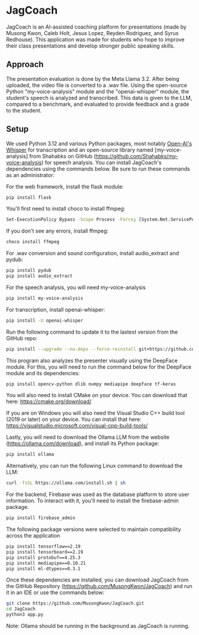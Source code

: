 # JagCoach
JagCoach is an AI-assisted coaching platform for presentations (made by Musong Kwon, Caleb Holt, Jesus Lopez, Reyden Rodriguez, and Syrus Redhouse).  This application was made for students who hope to improve their class presentations and develop stronger public speaking skills.


## Approach

The presentation evaluation is done by the Meta Llama 3.2.  After being uploaded, the video file is converted to a .wav file.  Using the open-source Python "my-voice-analysis" module and the "openai-whisper" module, the student's speech is analyzed and transcribed.  This data is given to the LLM, compared to a benchmark, and evaluated to provide feedback and a grade to the student.

## Setup
We used Python 3.12 and various Python packages, most notably [Open-AI's Whisper](https://github.com/openai/whisper) for transcription and an open-source library named [my-voice-analysis] from Shahabks on GitHub (https://github.com/Shahabks/my-voice-analysis) for speech analysis. You can install JagCoach's dependencies using the commands below.  Be sure to run these commands as an administrator:

For the web framework, install the flask module:
```sh
pip install flask
```

You'll first need to install choco to install ffmpeg:
```sh
Set-ExecutionPolicy Bypass -Scope Process -Force; [System.Net.ServicePointManager]::SecurityProtocol = [System.Net.ServicePointManager]::SecurityProtocol -bor 3072; iex ((New-Object System.Net.WebClient).DownloadString('https://community.chocolatey.org/install.ps1'))
```

If you don't see any errors, install ffmpeg:
```sh
choco install ffmpeg
```

For .wav conversion and sound configuration, install audio_extract and pydub:
```sh
pip install pydub
pip install audio_extract
```

For the speech analysis, you will need my-voice-analysis
```sh
pip install my-voice-analysis
```

For transcription, install openai-whisper:
```sh
pip install -U openai-whisper
```

Run the following command to update it to the lastest version from the GitHub repo:
```sh
pip install --upgrade --no-deps --force-reinstall git+https://github.com/openai/whisper.git
```
This program also analyzes the presenter visually using the DeepFace module.  For this, you will need to run the command below for the DeepFace module and its dependencies:
```sh
pip install opencv-python dlib numpy mediapipe deepface tf-keras
```

You will also need to install CMake on your device.  You can download that here: https://cmake.org/download/
 
If you are on Windows you will also need the Visual Studio C++ build tool (2019 or later) on your device.  You can install that here: https://visualstudio.microsoft.com/visual-cpp-build-tools/


Lastly, you will need to download the Ollama LLM from the website (https://ollama.com/download), and install its Python package:
```sh
pip install ollama
```

Alternatively, you can run the following Linux command to download the LLM:
```sh
curl -fsSL https://ollama.com/install.sh | sh
```

For the backend, Firebase was used as the database platform to store user information. To interact with it, you'll need to install the firebase-admin package.
```sh
pip install firebase_admin
```
The following package versions were selected to maintain compatibility across the application
```sh
pip install tensorflow==2.19
pip install tensorboard==2.19
pip install protobuf==4.25.3
pip install mediapipe==0.10.21
pip install ml-dtypes==0.3.1

```
Once these dependencies are installed, you can download JagCoach from the GitHub Repository (https://github.com/MusongKwon/JagCoach) and run it in an IDE or use the commands below:

```sh
git clone https://github.com/MusongKwon/JagCoach.git
cd JagCoach
python3 app.py
```
Note: Ollama should be running in the background as JagCoach is running.
